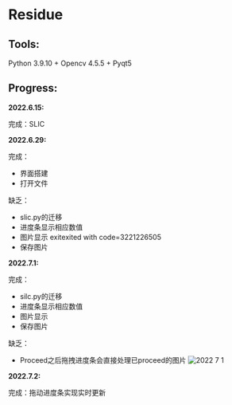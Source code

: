 # Residue
## Tools:
Python 3.9.10 + Opencv 4.5.5 + Pyqt5

## Progress:
**2022.6.15:**

完成：SLIC

**2022.6.29:**

完成：
- 界面搭建
- 打开文件

缺乏：
- slic.py的迁移
- 进度条显示相应数值
- 图片显示 exitexited with code=3221226505
- 保存图片

**2022.7.1:**

完成：
- silc.py的迁移
- 进度条显示相应数值
- 图片显示
- 保存图片

缺乏：
- Proceed之后拖拽进度条会直接处理已proceed的图片
![2022 7 1](https://user-images.githubusercontent.com/95983476/176983707-da678902-2ca4-420c-b5f9-cca61b45694c.png)

**2022.7.2:**

完成：拖动进度条实现实时更新

